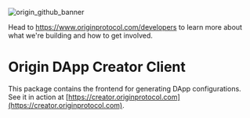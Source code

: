 ![origin_github_banner](https://user-images.githubusercontent.com/673455/37314301-f8db9a90-2618-11e8-8fee-b44f38febf38.png)

Head to https://www.originprotocol.com/developers to learn more about what we're building and how to get involved.

# Origin DApp Creator Client

This package contains the frontend for generating DApp configurations. See it in action at [https://creator.originprotocol.com](https://creator.originprotocol.com).
